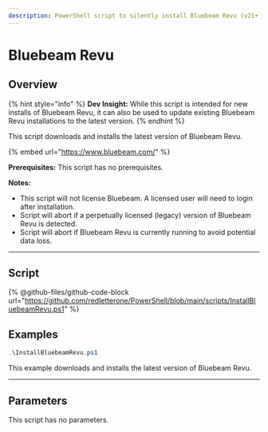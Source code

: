 ```yaml
---
description: PowerShell script to silently install Bluebeam Revu (v21+).
---
```


# Bluebeam Revu

## Overview

{% hint style="info" %}
**Dev Insight:** While this script is intended for new installs of Bluebeam Revu, it can also be used to update existing Bluebeam Revu installations to the latest version.
{% endhint %}

This script downloads and installs the latest version of Bluebeam Revu.&#x20;

{% embed url="https://www.bluebeam.com/" %}

**Prerequisites:** This script has no prerequisites.&#x20;

**Notes:**

* This script will not license Bluebeam. A licensed user will need to login after installation.
* Script will abort if a perpetually licensed (legacy) version of Bluebeam Revu is detected.
* Script will abort if Bluebeam Revu is currently running to avoid potential data loss.

***

## Script

{% @github-files/github-code-block url="https://github.com/redletterone/PowerShell/blob/main/scripts/InstallBluebeamRevu.ps1" %}

## Examples

```powershell
.\InstallBluebeamRevu.ps1
```

This example downloads and installs the latest version of Bluebeam Revu.

***

## Parameters

This script has no parameters.
